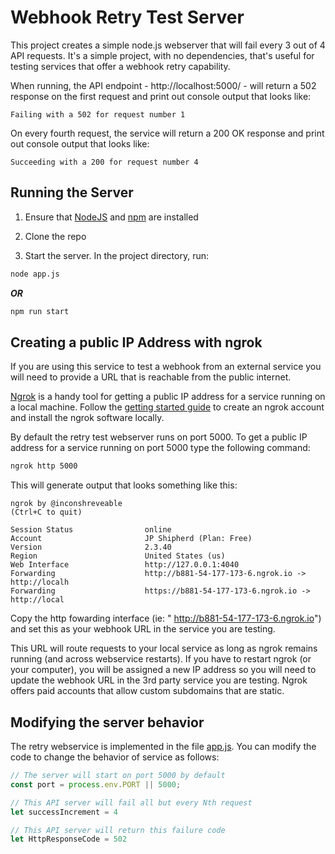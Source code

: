 # Webhook Retry Test Server

This project creates a simple node.js webserver that will fail every 3 out of 4 API requests. It's a simple project, with no dependencies, that's useful for testing services that offer a webhook retry capability.

When running, the API endpoint - http://localhost:5000/ - will return a 502 response on the first request and print out console output that looks like:

`Failing with a 502 for request number 1`

On every fourth request, the service will return a 200 OK response and print out console output that looks like:

`Succeeding with a 200 for request number 4`

## Running the Server
1) Ensure that [NodeJS](https://nodejs.org/en/) and [npm](https://docs.npmjs.com/cli/v7/configuring-npm/install) are installed

2) Clone the repo

3) Start the server. In the project directory, run:

```sh
node app.js
```

_**OR**_

```sh
npm run start
```

## Creating a public IP Address with ngrok

If you are using this service to test a webhook from an external service you will need to provide a URL that is reachable from the public internet.

[Ngrok](https://ngrok.com/) is a handy tool for getting a public IP address for a service running on a local machine.   Follow the [getting started guide](https://ngrok.com/docs/guides/quickstart) to create an ngrok account and install the ngrok software locally.

By default the retry test webserver runs on port 5000.  To get a public IP address for a service running on port 5000 type the following command:

```sh
ngrok http 5000
```

This will generate output that looks something like this:
```
ngrok by @inconshreveable                                       (Ctrl+C to quit)

Session Status                online
Account                       JP Shipherd (Plan: Free)
Version                       2.3.40
Region                        United States (us)
Web Interface                 http://127.0.0.1:4040
Forwarding                    http://b881-54-177-173-6.ngrok.io -> http://localh
Forwarding                    https://b881-54-177-173-6.ngrok.io -> http://local
```

Copy the http fowarding interface (ie: " http://b881-54-177-173-6.ngrok.io") and set this as your webhook URL in the service you are testing.

This URL will route requests to your local service as long as ngrok remains running (and across webservice restarts).  If you have to restart ngrok (or your computer), you will be assigned a new IP address so you will need to update the webhook URL in the 3rd party service you are testing.  Ngrok offers paid accounts that allow custom subdomains that are static.

## Modifying the server behavior

The retry webservice is implemented in the file [app.js](./app.js).   You can modify the code to change the behavior of service as follows:

```js
// The server will start on port 5000 by default
const port = process.env.PORT || 5000;

// This API server will fail all but every Nth request
let successIncrement = 4

// This API server will return this failure code
let HttpResponseCode = 502
```
